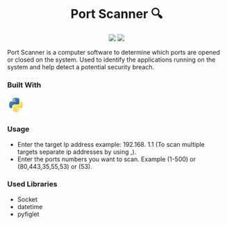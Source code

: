 <h1 align="center">Port Scanner 🔍</h1>
<div align="center"><img src ="https://user-images.githubusercontent.com/88266321/174660884-3ac9607b-757f-4319-8973-bd7ab05db69c.png">
<img src ="https://user-images.githubusercontent.com/88266321/175327144-b4c5f79a-5a80-4f54-95d6-a12186777507.png">
</div>


<p>Port Scanner is a computer software to determine which ports are opened or closed on the system. Used to identify the applications running on the system and help detect a potential security breach.</p>

### Built With
<p align="left"><a href="https://www.python.org" target="_blank" rel="noreferrer"> <img src="https://raw.githubusercontent.com/devicons/devicon/master/icons/python/python-original.svg" alt="python" width="40" height="40"/> </a> </p>

### Usage
<ul>
  <li> Enter the target Ip address example: 192.168. 1.1 (To scan multiple targets separate ip addresses by using ,).</li>
  <li> Enter the ports numbers you want to scan. Example (1-500) or (80,443,35,55,53) or (53).</li>
</ul>

### Used Libraries
<ul>
  <li> Socket</li>
  <li>datetime</li>
  <li>pyfiglet</li>
</ul>




